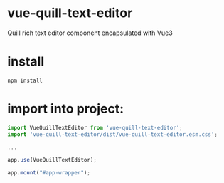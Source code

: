 # vue-quill-text-editor
Quill rich text editor component encapsulated with Vue3


# install

    npm install

# import into project:

```javascript
import VueQuillTextEditor from 'vue-quill-text-editor';
import 'vue-quill-text-editor/dist/vue-quill-text-editor.esm.css';

...

app.use(VueQuillTextEditor);

app.mount("#app-wrapper");

```

